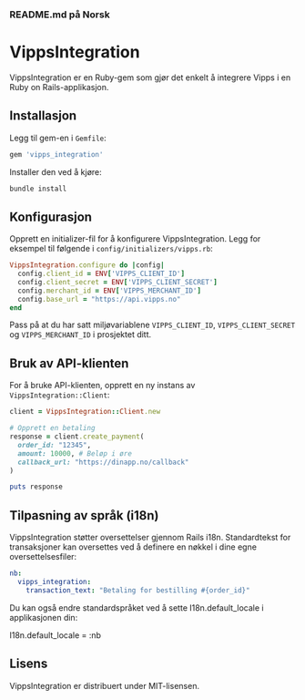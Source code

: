 ### **README.md på Norsk**  

# VippsIntegration

VippsIntegration er en Ruby-gem som gjør det enkelt å integrere Vipps i en Ruby on Rails-applikasjon.

## Installasjon

Legg til gem-en i `Gemfile`:

```ruby
gem 'vipps_integration'
```

Installer den ved å kjøre:

```bash
bundle install
```

## Konfigurasjon

Opprett en initializer-fil for å konfigurere VippsIntegration. Legg for eksempel til følgende i `config/initializers/vipps.rb`:

```ruby
VippsIntegration.configure do |config|
  config.client_id = ENV['VIPPS_CLIENT_ID']
  config.client_secret = ENV['VIPPS_CLIENT_SECRET']
  config.merchant_id = ENV['VIPPS_MERCHANT_ID']
  config.base_url = "https://api.vipps.no"
end
```

Pass på at du har satt miljøvariablene `VIPPS_CLIENT_ID`, `VIPPS_CLIENT_SECRET` og `VIPPS_MERCHANT_ID` i prosjektet ditt.

## Bruk av API-klienten

For å bruke API-klienten, opprett en ny instans av `VippsIntegration::Client`:

```ruby
client = VippsIntegration::Client.new

# Opprett en betaling
response = client.create_payment(
  order_id: "12345",
  amount: 10000, # Beløp i øre
  callback_url: "https://dinapp.no/callback"
)

puts response
```

## Tilpasning av språk (i18n)

VippsIntegration støtter oversettelser gjennom Rails i18n. Standardtekst for transaksjoner kan oversettes ved å definere en nøkkel i dine egne oversettelsesfiler:

```yaml
nb:
  vipps_integration:
    transaction_text: "Betaling for bestilling #{order_id}"
```
   
Du kan også endre standardspråket ved å sette I18n.default_locale i applikasjonen din:

I18n.default_locale = :nb


## Lisens

VippsIntegration er distribuert under MIT-lisensen.


